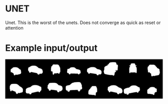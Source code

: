 # UNET

Unet. This is the worst of the unets. Does not converge as quick as reset or attention

# Example input/output

![1](./y_gen_10%20(2).png)